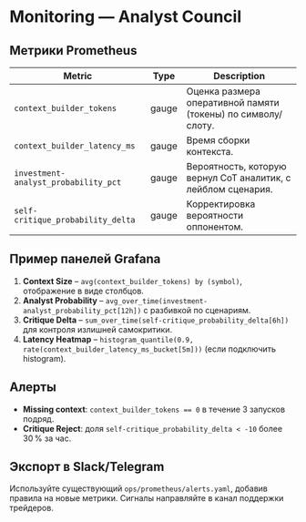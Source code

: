 # Monitoring — Analyst Council

## Метрики Prometheus

| Metric | Type | Description |
|--------|------|-------------|
| `context_builder_tokens` | gauge | Оценка размера оперативной памяти (токены) по символу/слоту. |
| `context_builder_latency_ms` | gauge | Время сборки контекста. |
| `investment-analyst_probability_pct` | gauge | Вероятность, которую вернул CoT аналитик, с лейблом сценария. |
| `self-critique_probability_delta` | gauge | Корректировка вероятности оппонентом. |

## Пример панелей Grafana

1. **Context Size** – `avg(context_builder_tokens) by (symbol)`, отображение в виде столбцов.
2. **Analyst Probability** – `avg_over_time(investment-analyst_probability_pct[12h])` с разбивкой по сценариям.
3. **Critique Delta** – `sum_over_time(self-critique_probability_delta[6h])` для контроля излишней самокритики.
4. **Latency Heatmap** – `histogram_quantile(0.9, rate(context_builder_latency_ms_bucket[5m]))` (если подключить histogram).

## Алерты

- **Missing context**: `context_builder_tokens == 0` в течение 3 запусков подряд.
- **Critique Reject**: доля `self-critique_probability_delta < -10` более 30 % за час.

## Экспорт в Slack/Telegram

Используйте существующий `ops/prometheus/alerts.yaml`, добавив правила на новые метрики. Сигналы направляйте в канал поддержки трейдеров.
